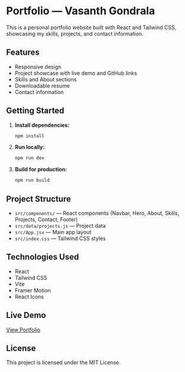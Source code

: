 # Portfolio — Vasanth Gondrala

This is a personal portfolio website built with React and Tailwind CSS, showcasing my skills, projects, and contact information.

## Features

- Responsive design
- Project showcase with live demo and GitHub links
- Skills and About sections
- Downloadable resume
- Contact information

## Getting Started

1. **Install dependencies:**
   ```sh
   npm install
   ```

2. **Run locally:**
   ```sh
   npm run dev
   ```

3. **Build for production:**
   ```sh
   npm run build
   ```

## Project Structure

- `src/components/` — React components (Navbar, Hero, About, Skills, Projects, Contact, Footer)
- `src/data/projects.js` — Project data
- `src/App.jsx` — Main app layout
- `src/index.css` — Tailwind CSS styles

## Technologies Used

- React
- Tailwind CSS
- Vite
- Framer Motion
- React Icons

## Live Demo

[View Portfolio](http://your-live-demo-url.com)

## License

This project is licensed under the MIT License.
